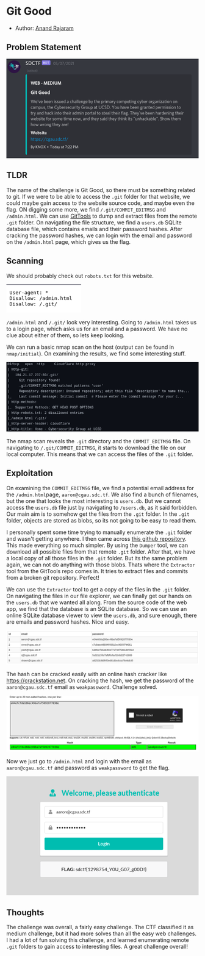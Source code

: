 # Git Good

- Author: [Anand Rajaram](https://github.com/anandrajaram21)

## Problem Statement

![challenge picture](challenge.png)

## TLDR

The name of the challenge is Git Good, so there must be something related to git. If we were to be able to access the `.git` folder for that website, we could maybe gain access to the website source code, and maybe even the flag. ON digging some more, we find `/.git/COMMIT_EDITMSG` and `/admin.html`. We can use [GitTools](https://github.com/internetwache/GitTools) to dump and extract files from the remote `.git` folder. On navigating the file structure, we find a `users.db` SQLite database file, which contains emails and their password hashes. After cracking the password hashes, we can login with the email and password on the `/admin.html` page, which gives us the flag.

## Scanning

We should probably check out `robots.txt` for this website.

![robots](pictures/robots.png)

`/admin.html` and `/.git/` look very interesting. Going to `/admin.html` takes us to a login page, which asks us for an email and a password. We have no clue about either of them, so lets keep looking.

We can run a basic nmap scan on the host (output can be found in `nmap/initial`). On examining the results, we find some interesting stuff.

![nmap scan](pictures/nmapscan.png)

The nmap scan reveals the `.git` directory and the `COMMIT_EDITMSG` file. On navigating to `/.git/COMMIT_EDITMSG`, it starts to download the file on our local computer. This means that we can access the files of the `.git` folder.  

## Exploitation

On examining the `COMMIT_EDITMSG` file, we find a potential email address for the `/admin.html`page, `aaron@cgau.sdc.tf`. We also find a bunch of filenames, but the one that looks the most interesting is `users.db`. But we cannot access the `users.db` file just by navigating to `/users.db`, as it said forbidden. Our main aim is to somehow get the files from the `.git` folder. In the `.git` folder, objects are stored as blobs, so its not going to be easy to read them.

I personally spent some time trying to manually enumerate the `.git` folder and wasn't getting anywhere. I then came across [this github repository](https://github.com/internetwache/GitTools). This made everything so much simpler. By using the `Dumper` tool, we can download all possible files from that remote `.git` folder. After that, we have a local copy of all those files in the `.git` folder. But its the same problem again, we can not do anything with those blobs. Thats where the `Extractor` tool from the GitTools repo comes in. It tries to extract files and commits from a broken git repository. Perfect!  

We can use the `Extractor` tool to get a copy of the files in the `.git` folder. On navigating the files in our file explorer, we can finally get our hands on the `users.db` that we wanted all along. From the source code of the web app, we find that the database is an SQLite database. So we can use an online SQLite database viewer to view the `users.db`, and sure enough, there are emails and password hashes. Nice and easy.

![database](pictures/db.png)

The hash can be cracked easily with an online hash cracker like https://crackstation.net. On cracking the hash, we get the password of the `aaron@cgau.sdc.tf` email as `weakpassword`. Challenge solved.

![hash](pictures/hash.png)

Now we just go to `/admin.html` and login with the email as `aaron@cgau.sdc.tf` and password as `weakpassword` to get the flag.

![flag](pictures/flag.png)

## Thoughts

The challenge was overall, a fairly easy challenge. The CTF classified it as medium challenge, but it had more solves than all the easy web challenges. I had a lot of fun solving this challenge, and learned enumerating remote `.git` folders to gain access to interesting files. A great challenge overall!
